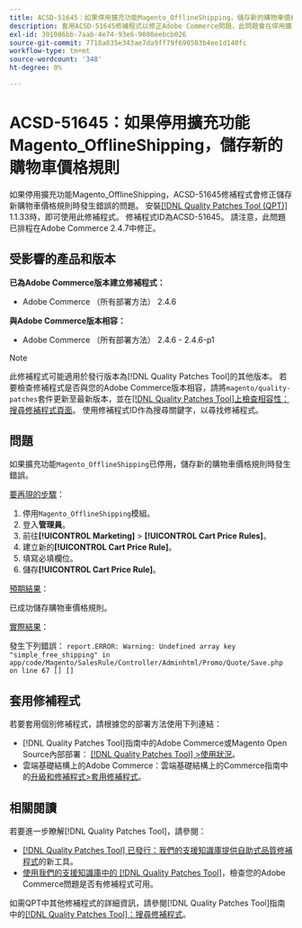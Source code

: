 ```yaml
---
title: ACSD-51645：如果停用擴充功能Magento_OfflineShipping，儲存新的購物車價格規則
description: 套用ACSD-51645修補程式以修正Adobe Commerce問題，此問題會在停用擴充功能Magento_OfflineShipping的情況下，儲存新的購物車價格規則時發生錯誤。
exl-id: 301086bb-7aab-4e74-93e6-9080eebcb026
source-git-commit: 7718a835e343ae7da9ff79f690503b4ee1d140fc
workflow-type: tm+mt
source-wordcount: '348'
ht-degree: 0%

---
```


# ACSD-51645：如果停用擴充功能Magento_OfflineShipping，儲存新的購物車價格規則

如果停用擴充功能Magento_OfflineShipping，ACSD-51645修補程式會修正儲存新購物車價格規則時發生錯誤的問題。 安裝[[!DNL Quality Patches Tool (QPT)]](/help/announcements/adobe-commerce-announcements/magento-quality-patches-released-new-tool-to-self-serve-quality-patches.md) 1.1.33時，即可使用此修補程式。 修補程式ID為ACSD-51645。 請注意，此問題已排程在Adobe Commerce 2.4.7中修正。

## 受影響的產品和版本

**已為Adobe Commerce版本建立修補程式：**

* Adobe Commerce （所有部署方法） 2.4.6

**與Adobe Commerce版本相容：**

* Adobe Commerce （所有部署方法） 2.4.6 - 2.4.6-p1

>[!NOTE]
>
>此修補程式可能適用於發行版本為[!DNL Quality Patches Tool]的其他版本。 若要檢查修補程式是否與您的Adobe Commerce版本相容，請將`magento/quality-patches`套件更新至最新版本，並在[[!DNL Quality Patches Tool]上檢查相容性：搜尋修補程式頁面](<https://experienceleague.adobe.com/tools/commerce-quality-patches/index.html?lang=zh-Hant>)。 使用修補程式ID作為搜尋關鍵字，以尋找修補程式。

## 問題

如果擴充功能`Magento_OfflineShipping`已停用，儲存新的購物車價格規則時發生錯誤。

<u>要再現的步驟</u>：

1. 停用`Magento_OfflineShipping`模組。
1. 登入&#x200B;**管理員**。
1. 前往&#x200B;**[!UICONTROL Marketing]** > **[!UICONTROL Cart Price Rules]**。
1. 建立新的&#x200B;**[!UICONTROL Cart Price Rule]**。
1. 填寫必填欄位。
1. 儲存&#x200B;**[!UICONTROL Cart Price Rule]**。

<u>預期結果</u>：

已成功儲存購物車價格規則。

<u>實際結果</u>：

發生下列錯誤：
`report.ERROR: Warning: Undefined array key "simple_free_shipping" in app/code/Magento/SalesRule/Controller/Adminhtml/Promo/Quote/Save.php on line 67 [] []`

## 套用修補程式

若要套用個別修補程式，請根據您的部署方法使用下列連結：

* [!DNL Quality Patches Tool]指南中的Adobe Commerce或Magento Open Source內部部署： [[!DNL Quality Patches Tool] >使用狀況](<https://experienceleague.adobe.com/docs/commerce-operations/tools/quality-patches-tool/usage.html?lang=zh-Hant>)。
* 雲端基礎結構上的Adobe Commerce：雲端基礎結構上的Commerce指南中的[升級和修補程式>套用修補程式](https://experienceleague.adobe.com/docs/commerce-cloud-service/user-guide/develop/upgrade/apply-patches.html?lang=zh-Hant)。

## 相關閱讀

若要進一步瞭解[!DNL Quality Patches Tool]，請參閱：

* [[!DNL Quality Patches Tool] 已發行：我們的支援知識庫提供自助式品質修補程式](/help/announcements/adobe-commerce-announcements/magento-quality-patches-released-new-tool-to-self-serve-quality-patches.md)的新工具。
* [使用我們的支援知識庫中的 [!DNL Quality Patches Tool]](/help/support-tools/patches-available-in-qpt-tool/check-patch-for-magento-issue-with-magento-quality-patches.md)，檢查您的Adobe Commerce問題是否有修補程式可用。

如需QPT中其他修補程式的詳細資訊，請參閱[!DNL Quality Patches Tool]指南中的[[!DNL Quality Patches Tool]：搜尋修補程式](<https://experienceleague.adobe.com/tools/commerce-quality-patches/index.html?lang=zh-Hant>)。
